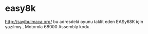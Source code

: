 # easy8k

http://sayibulmaca.org/ bu adresdeki oyunu taklit eden  EASy68K için yazılmış , Motorola 68000 Assembly kodu.

